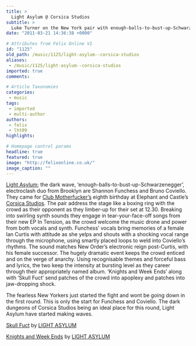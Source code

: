 ```yaml
---
title: >
  Light Asylum @ Corsica Studios
subtitle: >
  Luke Turner on the New York pair with enough-balls-to-bust-up-Schwarzenegger
date: "2011-03-21 14:36:38 +0000"

# Attributes from Felix Online V1
id: "1125"
old_path: /music/1125/light-asylum--corsica-studios
aliases:
 - /music/1125/light-asylum--corsica-studios
imported: true
comments:

# Article Taxonomies
categories:
 - music
tags:
 - imported
 - multi-author
authors:
 - felix
 - lht09
highlights:

# Homepage control params
headline: true
featured: true
image: "http://felixonline.co.uk/"
image_caption: ""
---
```


[Light Asylum](http://www.myspace.com/lightasylum); the dark wave, ‘enough-balls-to-bust-up-Schwarzenegger’, electroclash duo from Brooklyn are Shannon Funchess and Bruno Coviello. They came for [Club Motherfucker’s](http://www.clubmotherfucker.com/) eighth birthday at Elephant and Castle’s [Corsica Studios](http://www.corsicastudios.com/). The pair address the stage like a boxing ring with the crowd as their opponent as they limber-up for their set at 12.30. Breaking into swirling synth sounds they engage in tear-your-face-off songs from their new EP In Tension, as the crowd welcome the music drone and power from both vocals and synth. Funchess’ vocals bring memories of a female Ian Curtis with attitude as she yelps and shouts with a shocking vocal range through the microphone, using smartly placed loops to weld into Coviello’s rhythms. The sound matches New Order’s electronic reign post-Curtis, with his female successor. The hugely dramatic event keeps the crowd enticed and on the verge of anarchy. Using recognisable themes and forceful bass and lyrics, the two keep the intensity at bursting level as they career through their appropriately named album. ‘Knights and Week Ends’ along with ‘Skull Fuct’ send patches of the crowd into apoplexy and patches into jaw-dropping shock.

The fearless New Yorkers just started the fight and wont be going down in the first round. This is only the start for Funchess and Coviello. The dark dungeons of Corsica Studios being an ideal place for this round, Light Asylum have started making waves.

[Skull Fuct](http://soundcloud.com/light-asylum/skull-fuct) by [LIGHT ASYLUM](http://soundcloud.com/light-asylum)

[Knights and Week Ends](http://soundcloud.com/light-asylum/knights-and-week-ends) by [LIGHT ASYLUM](http://soundcloud.com/light-asylum)
